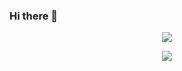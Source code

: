 ### Hi there 👋

<p align="center">
  <a href="https://github.com/IOIIIO/">
    <img src="https://github-readme-stats.vercel.app/api?username=IOIIIO&include_all_commits=true&show_icons=true&count_private=true" />
  </a>
</p>
<p align="center">
  <a href="https://github.com/IOIIIO/">
    <img src="https://github-readme-stats.vercel.app/api/top-langs/?username=IOIIIO&hide=java&layout=compact" />
  </a>
</p>     
